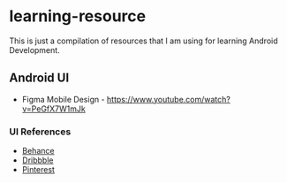 # learning-resource
This is just a compilation of resources that I am using for learning Android Development. 

## Android UI
* Figma Mobile Design - https://www.youtube.com/watch?v=PeGfX7W1mJk

### UI References
- [Behance](behance.net)
- [Dribbble](dribbble.com)
- [Pinterest](pinterest.com)

